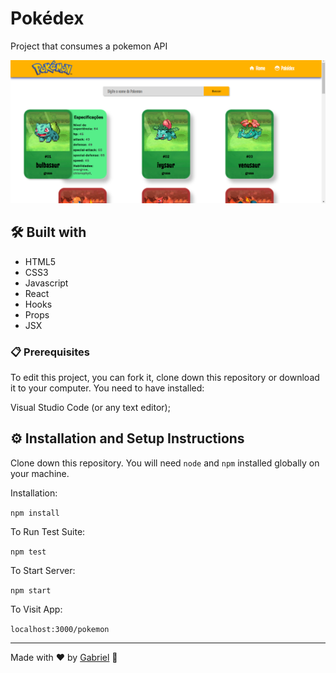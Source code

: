 # Pokédex
Project that consumes a pokemon API

![screencapture-pokedex](./public/print_pokedex.png)

## 🛠️ Built with
* HTML5
* CSS3
* Javascript
* React
* Hooks
* Props
* JSX

### 📋 Prerequisites

To edit this project, you can fork it, clone down this repository or download it to your computer. You need to have installed:


Visual Studio Code (or any text editor);


## ⚙️ Installation and Setup Instructions

Clone down this repository. You will need `node` and `npm` installed globally on your machine.  

Installation:

`npm install`  

To Run Test Suite:  

`npm test`  

To Start Server:

`npm start`  

To Visit App:

`localhost:3000/pokemon`

---
Made with ❤️ by [Gabriel](https://github.com/GabrielAguiarDev) 👀